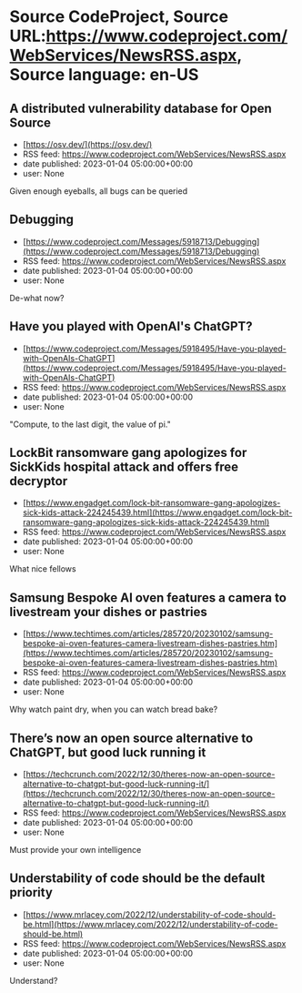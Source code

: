 # Source CodeProject, Source URL:https://www.codeproject.com/WebServices/NewsRSS.aspx, Source language: en-US

## A distributed vulnerability database for Open Source
 - [https://osv.dev/](https://osv.dev/)
 - RSS feed: https://www.codeproject.com/WebServices/NewsRSS.aspx
 - date published: 2023-01-04 05:00:00+00:00
 - user: None

Given enough eyeballs, all bugs can be queried

## Debugging
 - [https://www.codeproject.com/Messages/5918713/Debugging](https://www.codeproject.com/Messages/5918713/Debugging)
 - RSS feed: https://www.codeproject.com/WebServices/NewsRSS.aspx
 - date published: 2023-01-04 05:00:00+00:00
 - user: None

De-what now?

## Have you played with OpenAI's ChatGPT?
 - [https://www.codeproject.com/Messages/5918495/Have-you-played-with-OpenAIs-ChatGPT](https://www.codeproject.com/Messages/5918495/Have-you-played-with-OpenAIs-ChatGPT)
 - RSS feed: https://www.codeproject.com/WebServices/NewsRSS.aspx
 - date published: 2023-01-04 05:00:00+00:00
 - user: None

"Compute, to the last digit, the value of pi."

## LockBit ransomware gang apologizes for SickKids hospital attack and offers free decryptor
 - [https://www.engadget.com/lock-bit-ransomware-gang-apologizes-sick-kids-attack-224245439.html](https://www.engadget.com/lock-bit-ransomware-gang-apologizes-sick-kids-attack-224245439.html)
 - RSS feed: https://www.codeproject.com/WebServices/NewsRSS.aspx
 - date published: 2023-01-04 05:00:00+00:00
 - user: None

What nice fellows

## Samsung Bespoke AI oven features a camera to livestream your dishes or pastries
 - [https://www.techtimes.com/articles/285720/20230102/samsung-bespoke-ai-oven-features-camera-livestream-dishes-pastries.htm](https://www.techtimes.com/articles/285720/20230102/samsung-bespoke-ai-oven-features-camera-livestream-dishes-pastries.htm)
 - RSS feed: https://www.codeproject.com/WebServices/NewsRSS.aspx
 - date published: 2023-01-04 05:00:00+00:00
 - user: None

Why watch paint dry, when you can watch bread bake?

## There’s now an open source alternative to ChatGPT, but good luck running it
 - [https://techcrunch.com/2022/12/30/theres-now-an-open-source-alternative-to-chatgpt-but-good-luck-running-it/](https://techcrunch.com/2022/12/30/theres-now-an-open-source-alternative-to-chatgpt-but-good-luck-running-it/)
 - RSS feed: https://www.codeproject.com/WebServices/NewsRSS.aspx
 - date published: 2023-01-04 05:00:00+00:00
 - user: None

Must provide your own intelligence

## Understability of code should be the default priority
 - [https://www.mrlacey.com/2022/12/understability-of-code-should-be.html](https://www.mrlacey.com/2022/12/understability-of-code-should-be.html)
 - RSS feed: https://www.codeproject.com/WebServices/NewsRSS.aspx
 - date published: 2023-01-04 05:00:00+00:00
 - user: None

Understand?
